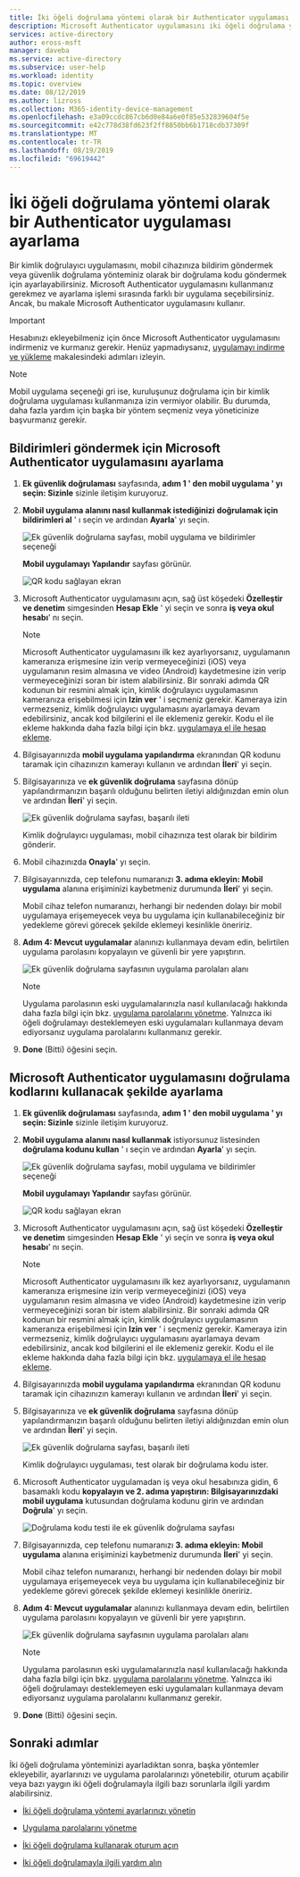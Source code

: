 ```yaml
---
title: İki öğeli doğrulama yöntemi olarak bir Authenticator uygulaması ayarlama-Azure Active Directory | Microsoft Docs
description: Microsoft Authenticator uygulamasını iki öğeli doğrulama yöntemi olarak ayarlamayı öğrenin.
services: active-directory
author: eross-msft
manager: daveba
ms.service: active-directory
ms.subservice: user-help
ms.workload: identity
ms.topic: overview
ms.date: 08/12/2019
ms.author: lizross
ms.collection: M365-identity-device-management
ms.openlocfilehash: e3a09ccdc867cb6d0e84a6e0f85e532839604f5e
ms.sourcegitcommit: e42c778d38fd623f2ff8850bb6b1718cdb37309f
ms.translationtype: MT
ms.contentlocale: tr-TR
ms.lasthandoff: 08/19/2019
ms.locfileid: "69619442"
---
```

# <a name="set-up-an-authenticator-app-as-your-two-factor-verification-method"></a>İki öğeli doğrulama yöntemi olarak bir Authenticator uygulaması ayarlama

Bir kimlik doğrulayıcı uygulamasını, mobil cihazınıza bildirim göndermek veya güvenlik doğrulama yönteminiz olarak bir doğrulama kodu göndermek için ayarlayabilirsiniz. Microsoft Authenticator uygulamasını kullanmanız gerekmez ve ayarlama işlemi sırasında farklı bir uygulama seçebilirsiniz. Ancak, bu makale Microsoft Authenticator uygulamasını kullanır.

>[!Important]
>Hesabınızı ekleyebilmeniz için önce Microsoft Authenticator uygulamasını indirmeniz ve kurmanız gerekir. Henüz yapmadıysanız, [uygulamayı indirme ve yükleme](user-help-auth-app-download-install.md) makalesindeki adımları izleyin.

>[!Note]
> Mobil uygulama seçeneği gri ise, kuruluşunuz doğrulama için bir kimlik doğrulama uygulaması kullanmanıza izin vermiyor olabilir. Bu durumda, daha fazla yardım için başka bir yöntem seçmeniz veya yöneticinize başvurmanız gerekir.

## <a name="set-up-the-microsoft-authenticator-app-to-send-notifications"></a>Bildirimleri göndermek için Microsoft Authenticator uygulamasını ayarlama

1. **Ek güvenlik doğrulaması** sayfasında, **adım 1 ' den **mobil uygulama** ' yı seçin: Sizinle** sizinle iletişim kuruyoruz.

2. **Mobil uygulama alanını nasıl kullanmak istediğinizi** **doğrulamak için bildirimleri al** ' ı seçin ve ardından **Ayarla**' yı seçin.

    ![Ek güvenlik doğrulama sayfası, mobil uygulama ve bildirimler seçeneği](media/multi-factor-authentication-verification-methods/multi-factor-authentication-auth-app-notification.png)

    **Mobil uygulamayı Yapılandır** sayfası görünür.

    ![QR kodu sağlayan ekran](media/multi-factor-authentication-verification-methods/multi-factor-authentication-auth-app-barcode.png)

3. Microsoft Authenticator uygulamasını açın, sağ üst köşedeki **Özelleştir ve denetim** simgesinden **Hesap Ekle** ' yi seçin ve sonra **iş veya okul hesabı**' nı seçin.

    >[!Note]
    >Microsoft Authenticator uygulamasını ilk kez ayarlıyorsanız, uygulamanın kameranıza erişmesine izin verip vermeyeceğinizi (iOS) veya uygulamanın resim almasına ve video (Android) kaydetmesine izin verip vermeyeceğinizi soran bir istem alabilirsiniz. Bir sonraki adımda QR kodunun bir resmini almak için, kimlik doğrulayıcı uygulamasının kameranıza erişebilmesi için **Izin ver** ' i seçmeniz gerekir. Kameraya izin vermezseniz, kimlik doğrulayıcı uygulamasını ayarlamaya devam edebilirsiniz, ancak kod bilgilerini el ile eklemeniz gerekir. Kodu el ile ekleme hakkında daha fazla bilgi için bkz. [uygulamaya el ile hesap ekleme](user-help-auth-app-add-account-manual.md).

4. Bilgisayarınızda **mobil uygulama yapılandırma** ekranından QR kodunu taramak için cihazınızın kamerayı kullanın ve ardından **İleri**' yi seçin.

5. Bilgisayarınıza ve **ek güvenlik doğrulama** sayfasına dönüp yapılandırmanızın başarılı olduğunu belirten iletiyi aldığınızdan emin olun ve ardından **İleri**' yi seçin.

    ![Ek güvenlik doğrulama sayfası, başarılı ileti](media/multi-factor-authentication-verification-methods/multi-factor-authentication-auth-app-notification-confirm.png)

    Kimlik doğrulayıcı uygulaması, mobil cihazınıza test olarak bir bildirim gönderir.

6. Mobil cihazınızda **Onayla**' yı seçin.

7. Bilgisayarınızda, cep telefonu numaranızı **3. adıma ekleyin: Mobil uygulama** alanına erişiminizi kaybetmeniz durumunda **İleri**' yi seçin.

    Mobil cihaz telefon numaranızı, herhangi bir nedenden dolayı bir mobil uygulamaya erişemeyecek veya bu uygulama için kullanabileceğiniz bir yedekleme görevi görecek şekilde eklemeyi kesinlikle öneririz.

8. **Adım 4: Mevcut uygulamalar** alanınızı kullanmaya devam edin, belirtilen uygulama parolasını kopyalayın ve güvenli bir yere yapıştırın.

    ![Ek güvenlik doğrulama sayfasının uygulama parolaları alanı](media/multi-factor-authentication-verification-methods/multi-factor-authentication-app-passwords.png)

    >[!Note]
    >Uygulama parolasının eski uygulamalarınızla nasıl kullanılacağı hakkında daha fazla bilgi için bkz. [uygulama parolalarını yönetme](multi-factor-authentication-end-user-app-passwords.md). Yalnızca iki öğeli doğrulamayı desteklemeyen eski uygulamaları kullanmaya devam ediyorsanız uygulama parolalarını kullanmanız gerekir.

9. **Done** (Bitti) öğesini seçin.

## <a name="set-up-the-microsoft-authenticator-app-to-use-verification-codes"></a>Microsoft Authenticator uygulamasını doğrulama kodlarını kullanacak şekilde ayarlama

1. **Ek güvenlik doğrulaması** sayfasında, **adım 1 ' den **mobil uygulama** ' yı seçin: Sizinle** sizinle iletişim kuruyoruz.

2. **Mobil uygulama alanını nasıl kullanmak** istiyorsunuz listesinden **doğrulama kodunu kullan** ' ı seçin ve ardından **Ayarla**' yı seçin.

    ![Ek güvenlik doğrulama sayfası, mobil uygulama ve bildirimler seçeneği](media/multi-factor-authentication-verification-methods/multi-factor-authentication-auth-app-verification-code.png)

    **Mobil uygulamayı Yapılandır** sayfası görünür.

    ![QR kodu sağlayan ekran](media/multi-factor-authentication-verification-methods/multi-factor-authentication-auth-app-barcode.png)

3. Microsoft Authenticator uygulamasını açın, sağ üst köşedeki **Özelleştir ve denetim** simgesinden **Hesap Ekle** ' yi seçin ve sonra **iş veya okul hesabı**' nı seçin.

    >[!Note]
    >Microsoft Authenticator uygulamasını ilk kez ayarlıyorsanız, uygulamanın kameranıza erişmesine izin verip vermeyeceğinizi (iOS) veya uygulamanın resim almasına ve video (Android) kaydetmesine izin verip vermeyeceğinizi soran bir istem alabilirsiniz. Bir sonraki adımda QR kodunun bir resmini almak için, kimlik doğrulayıcı uygulamasının kameranıza erişebilmesi için **Izin ver** ' i seçmeniz gerekir. Kameraya izin vermezseniz, kimlik doğrulayıcı uygulamasını ayarlamaya devam edebilirsiniz, ancak kod bilgilerini el ile eklemeniz gerekir. Kodu el ile ekleme hakkında daha fazla bilgi için bkz. [uygulamaya el ile hesap ekleme](user-help-auth-app-add-account-manual.md).

4. Bilgisayarınızda **mobil uygulama yapılandırma** ekranından QR kodunu taramak için cihazınızın kamerayı kullanın ve ardından **İleri**' yi seçin.

5. Bilgisayarınıza ve **ek güvenlik doğrulama** sayfasına dönüp yapılandırmanızın başarılı olduğunu belirten iletiyi aldığınızdan emin olun ve ardından **İleri**' yi seçin.

    ![Ek güvenlik doğrulama sayfası, başarılı ileti](media/multi-factor-authentication-verification-methods/multi-factor-authentication-auth-app-verification-confirm.png)

    Kimlik doğrulayıcı uygulaması, test olarak bir doğrulama kodu ister.

6. Microsoft Authenticator uygulamadan iş veya okul hesabınıza gidin, 6 basamaklı kodu **kopyalayın ve 2. adıma yapıştırın: Bilgisayarınızdaki mobil uygulama** kutusundan doğrulama kodunu girin ve ardından **Doğrula**' yı seçin.

    ![Doğrulama kodu testi ile ek güvenlik doğrulama sayfası](media/multi-factor-authentication-verification-methods/multi-factor-authentication-auth-app-verification-test.png)

7. Bilgisayarınızda, cep telefonu numaranızı **3. adıma ekleyin: Mobil uygulama** alanına erişiminizi kaybetmeniz durumunda **İleri**' yi seçin.

    Mobil cihaz telefon numaranızı, herhangi bir nedenden dolayı bir mobil uygulamaya erişemeyecek veya bu uygulama için kullanabileceğiniz bir yedekleme görevi görecek şekilde eklemeyi kesinlikle öneririz.

8. **Adım 4: Mevcut uygulamalar** alanınızı kullanmaya devam edin, belirtilen uygulama parolasını kopyalayın ve güvenli bir yere yapıştırın.

    ![Ek güvenlik doğrulama sayfasının uygulama parolaları alanı](media/multi-factor-authentication-verification-methods/multi-factor-authentication-app-passwords.png)

    >[!Note]
    >Uygulama parolasının eski uygulamalarınızla nasıl kullanılacağı hakkında daha fazla bilgi için bkz. [uygulama parolalarını yönetme](multi-factor-authentication-end-user-app-passwords.md). Yalnızca iki öğeli doğrulamayı desteklemeyen eski uygulamaları kullanmaya devam ediyorsanız uygulama parolalarını kullanmanız gerekir.

9. **Done** (Bitti) öğesini seçin.

## <a name="next-steps"></a>Sonraki adımlar

İki öğeli doğrulama yönteminizi ayarladıktan sonra, başka yöntemler ekleyebilir, ayarlarınızı ve uygulama parolalarınızı yönetebilir, oturum açabilir veya bazı yaygın iki öğeli doğrulamayla ilgili bazı sorunlarla ilgili yardım alabilirsiniz.

- [İki öğeli doğrulama yöntemi ayarlarınızı yönetin](multi-factor-authentication-end-user-manage-settings.md)

- [Uygulama parolalarını yönetme](multi-factor-authentication-end-user-app-passwords.md)

- [İki öğeli doğrulama kullanarak oturum açın](multi-factor-authentication-end-user-signin.md)

- [İki öğeli doğrulamayla ilgili yardım alın](multi-factor-authentication-end-user-troubleshoot.md)
